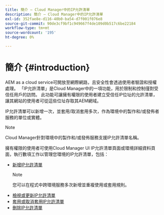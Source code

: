 ```yaml
---
title: 簡介 — Cloud Manager中的IP允許清單
description: 簡介 — Cloud Manager中的IP允許清單
exl-id: 352fae8e-d116-40b0-ba54-d7f001f076e8
source-git-commit: 90de3cf9bf1c949667f4de109d0b517c6be22184
workflow-type: tm+mt
source-wordcount: '195'
ht-degree: 0%

---
```


# 簡介 {#introduction}

AEM as a cloud service可開放至網際網路，且安全性會透過使用者驗證和授權處理。 「IP允許清單」是Cloud Manager中的一項功能，用於限制和控制僅對受信任用戶的訪問。 此功能可讓擁有權限的使用者建立受信任IP位址的允許清單，讓其網站的使用者可從這些位址存取其AEM網域。

IP允許清單可以新增一次，並套用/取消套用多次，作為環境中的製作和/或發佈者服務的單位或實體。

>[!NOTE]
>Cloud Manager針對環境中的製作和/或發佈服務支援IP允許清單名稱。

擁有權限的使用者可使用Cloud Manager UI IP允許清單頁面或環境詳細資料頁面，執行數項工作以管理您環境的IP允許清單，包括：

* [新增IP允許清單](/help/implementing/cloud-manager/ip-allow-lists/add-ip-allow-lists.md)
   >[!NOTE]
   > 您可以在程式中跨環境服務多次新增並重複使用或套用規則。
* [檢視或更新IP允許清單](/help/implementing/cloud-manager/ip-allow-lists/view-update-ip-allow-list.md)
* [套用或取消套用IP允許清單](/help/implementing/cloud-manager/ip-allow-lists/apply-allow-list.md)
* [刪除IP允許清單](/help/implementing/cloud-manager/ip-allow-lists/delete-ip-allow-list.md)
